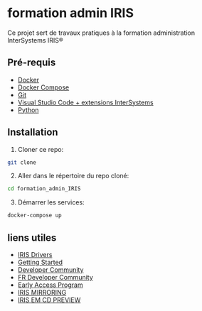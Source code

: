 # formation admin IRIS

Ce projet sert de travaux pratiques à la formation administration InterSystems IRIS®

## Pré-requis

- [Docker](https://www.docker.com/products/docker-desktop)
- [Docker Compose](https://docs.docker.com/compose/install/)
- [Git](https://git-scm.com/book/en/v2/Getting-Started-Installing-Git)
- [Visual Studio Code + extensions InterSystems](https://intersystems-community.github.io/vscode-objectscript/installation/)
- [Python](https://www.python.org/downloads/)

## Installation

1. Cloner ce repo:

```bash
git clone
```

2. Aller dans le répertoire du repo cloné:

```bash
cd formation_admin_IRIS
```

3. Démarrer les services:

```bash
docker-compose up
```

## liens utiles
- [IRIS Drivers](https://intersystems-community.github.io/iris-driver-distribution/)
- [Getting Started](https://gettingstarted.intersystems.com/)
- [Developer Community](https://community.intersystems.com/)
- [FR Developer Community](https://fr.community.intersystems.com/)
- [Early Access Program](https://www.intersystems.com/early-access-program/)
- [IRIS MIRRORING](https://github.com/SylvainGuilbaud/IRIS_mirror)
- [IRIS EM CD PREVIEW](https://github.com/SylvainGuilbaud/IRIS_containers_prod)
